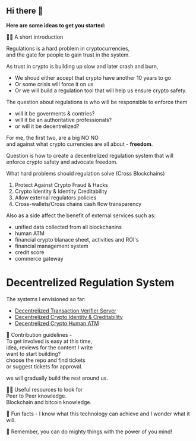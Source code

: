 ## Hi there 👋

**Here are some ideas to get you started:**

🙋‍♀️ A short introduction

Regulations is a hard problem in cryptocurrencies,  
and the gate for people to gain trust in the system.

As trust in crypto is building up slow and later crash and burn,  
- We shoud either accept that crypto have another 10 years to go  
- Or some crisis will force it on us
- Or we will build a regulation tool that will help us ensure crypto safety.

The question about regulations is who will be responsible to enforce them
- will it be goverments & contries?
- will it be an authoritative professionals?
- or will it be decentrelized?

For me, the first two, are a big NO NO  
and against what crypto currencies are all about - **freedom**.

Question is how to create a decentrelized regulation system that will enforce crypto safety and advocate freedom.

What hard problems should regulation solve (Cross Blockchains)
1. Protect Against Crypto Fraud & Hacks
2. Crypto Identity & Identity Creditability
3. Allow external regulators policies
4. Cross-wallets/Cross chains cash flow transparency

Also as a side affect the benefit of external services such as:  
- unified data collected from all blockchanins 
- human ATM
- financial crypto blanace sheet, activities and ROI's
- financial management system
- credit score
- commerce gateway

# Decentrelized Regulation System

The systems I envisioned so far:
- [Decentrelized Transaction Verifier Server](https://github.com/CryptocurrencyRegulations/decentrelized-transaction-verifier-server)
- [Decentrelized Crypto Identity & Creditability](https://github.com/CryptocurrencyRegulations/decentrelized-crypto-identity)
- [Decentrelized Crypto Human ATM](https://github.com/CryptocurrencyRegulations/decentrelized-worldwide-cryptocurrency-human-atm)


🌈 Contribution guidelines -  
To get involved is easy at this time,  
idea, reviews for the content I write  
want to start building?  
choose the repo and find tickets  
or suggest tickets for approval.

we will gradually build the rest around us.

👩‍💻 Useful resources to look for  
Peer to Peer knowledge.  
Blockchain and bitcoin knowledge.  

🍿 Fun facts - 
I know what this technology can achieve and I wonder what it will.

🧙 Remember, you can do mighty things with the power of you mind!


